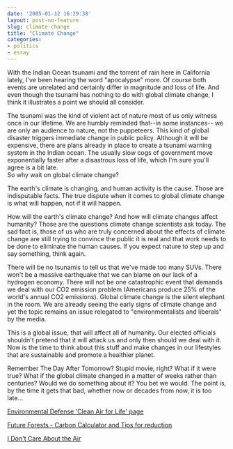 ```yaml
---
date: '2005-01-12 16:29:38'
layout: post-no-feature
slug: climate-change
title: "Climate Change"
categories:
- politics
- essay
---
```


With the Indian Ocean tsunami and the torrent of rain here in California lately, I've been hearing the word "apocalypse" more. Of course both events are unrelated and certainly differ in magnitude and loss of life. And even though the tsunami has nothing to do with global climate change, I think it illustrates a point we should all consider.  
  
The tsunami was the kind of violent act of nature most of us only witness once in our lifetime. We are humbly reminded that--in some instances-- we are only an audience to nature, not the puppeteers. This kind of global disaster triggers immediate change in public policy. Although it will be expensive, there are plans already in place to create a tsunami warning system in the Indian ocean. The usually slow cogs of government move exponentially faster after a disastrous loss of life, which I'm sure you'll agree is a bit late.  
So why wait on global climate change?  
  
The earth's climate is changing, and human activity is the cause. Those are indisputable facts. The true dispute when it comes to global climate change is what will happen, not if it will happen.  
  
How will the earth's climate change? And how will climate changes affect humanity? Those are the questions climate change scientists ask today. The sad fact is, those of us who are truly concerned about the effects of climate change are still trying to convince the public it is real and that work needs to be done to eliminate the human causes. If you expect nature to step up and say something, think again.  
  
There will be no tsunamis to tell us that we've made too many SUVs. There won't be a massive earthquake that we can blame on our lack of a hydrogen economy. There will not be one catastrophic event that demands we deal with our CO2 emission problem (Americans produce 25% of the world's annual CO2 emissions). Global climate change is the silent elephant in the room. We are already seeing the early signs of climate change and yet the topic remains an issue relegated to "environmentalists and liberals" by the media.  
  
This is a global issue, that will affect all of humanity. Our elected officials shouldn't pretend that it will attack us and only then should we deal with it. Now is the time to think about this stuff and make changes in our lifestyles that are sustainable and promote a healthier planet.  
  
Remember The Day After Tomorrow? Stupid movie, right? What if it were true? What if the global climate changed in a matter of weeks rather than centuries? Would we do something about it? You bet we would. The point is, by the time it gets that bad, whether now or decades from now, it is too late...  
  
[Environmental Defense 'Clean Air for Life' page](http://www.environmentaldefense.org/cleanairforlife.cfm?subnav=ps_overview&linkID=campaign)  
  
[Future Forests - Carbon Calculator and Tips for reduction](http://www.futureforests.com/acatalog/index_shop_calculator.asp)  
  
[I Don't Care About the Air](http://www.idontcareaboutair.com/facts/fuel.shtml)